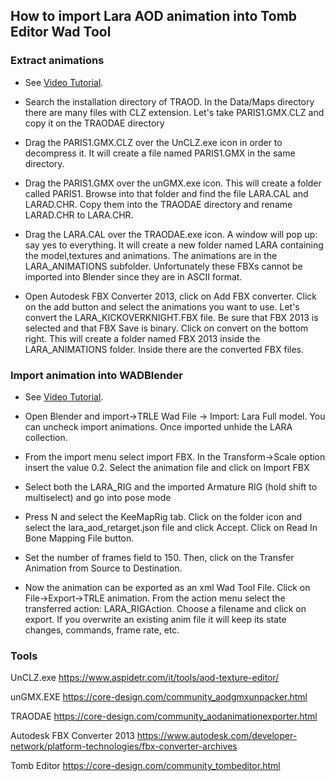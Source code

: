 ## How to import Lara AOD animation into Tomb Editor Wad Tool

### Extract animations

* See [Video Tutorial](https://www.youtube.com/watch?v=4VjNKavyO1o).

* Search the installation directory of TRAOD. In the Data/Maps directory there are many files with CLZ extension. Let's take PARIS1.GMX.CLZ and copy it on the TRAODAE directory

* Drag the PARIS1.GMX.CLZ over the UnCLZ.exe icon in order to decompress it. It will create a file named PARIS1.GMX in the same directory.

* Drag the PARIS1.GMX over the unGMX.exe icon. This will create a folder called PARIS1. Browse into that folder and find the file LARA.CAL and LARAD.CHR. Copy them into the TRAODAE directory and rename LARAD.CHR to LARA.CHR.

* Drag the LARA.CAL over the TRAODAE.exe icon. A window will pop up: say yes to everything. It will create a new folder named LARA containing the model,textures and animations. The animations are in the LARA_ANIMATIONS subfolder. Unfortunately these FBXs cannot be imported into Blender since they are in ASCII format.

* Open Autodesk FBX Converter 2013, click on Add FBX converter. Click on the add button and select the animations you want to use. Let's convert the LARA_KICKOVERKNIGHT.FBX file. Be sure that FBX 2013 is selected and that FBX Save is binary. Click on convert on the bottom right. This will create a folder named FBX 2013 inside the LARA_ANIMATIONS folder. Inside there are the converted FBX files.

### Import animation into WADBlender

* See [Video Tutorial](https://www.youtube.com/watch?v=9W-9UTJ_Oh8).

* Open Blender and import->TRLE Wad File -> Import: Lara Full model. You can uncheck import animations. Once imported unhide the LARA collection.

* From the import menu select import FBX. In the Transform->Scale option insert the value 0.2. Select the animation file and click on Import FBX

* Select both the LARA_RIG and the imported Armature RIG (hold shift to multiselect) and go into pose mode

* Press N and select the KeeMapRig tab. Click on the folder icon and select the lara_aod_retarget.json file and click Accept. Click on Read In Bone Mapping File button.

* Set the number of frames field to 150. Then, click on the Transfer Animation from Source to Destination.

* Now the animation can be exported as an xml Wad Tool File. Click on  File->Export->TRLE animation. From the action menu select the transferred action: LARA_RIGAction. Choose a filename and click on export. If you overwrite an existing anim file it will keep its state changes, commands, frame rate, etc.

### Tools

UnCLZ.exe
https://www.aspidetr.com/it/tools/aod-texture-editor/

unGMX.EXE
https://core-design.com/community_aodgmxunpacker.html

TRAODAE
https://core-design.com/community_aodanimationexporter.html

Autodesk FBX Converter 2013
https://www.autodesk.com/developer-network/platform-technologies/fbx-converter-archives

Tomb Editor
https://core-design.com/community_tombeditor.html
